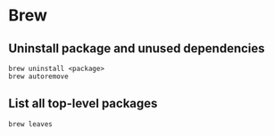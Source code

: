 # Brew

## Uninstall package and unused dependencies
```
brew uninstall <package>
brew autoremove
```
## List all top-level packages
```
brew leaves
```
